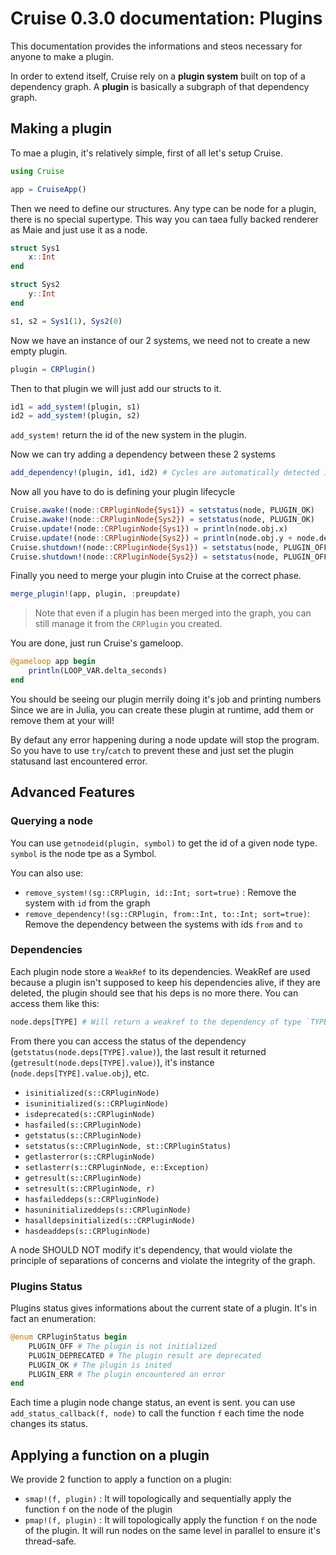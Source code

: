 # Cruise 0.3.0 documentation: Plugins

This documentation provides the informations and steos necessary for anyone to make a plugin.

In order to extend itself, Cruise rely on a **plugin system** built on top of a dependency graph.
A **plugin** is basically a subgraph of that dependency graph.

## Making a plugin

To mae a plugin, it's relatively simple, first of all let's setup Cruise.

```julia
using Cruise

app = CruiseApp()
```

Then we need to define our structures. Any type can be node for a plugin, there is no special supertype.
This way you can taea fully backed renderer as Maie and just use it as a node.

```julia
struct Sys1
	x::Int
end

struct Sys2
	y::Int
end

s1, s2 = Sys1(1), Sys2(0)
```

Now we have an instance of our 2 systems, we need not to create a new empty plugin.

```julia
plugin = CRPlugin()
```

Then to that plugin we will just add our structs to it.

```julia
id1 = add_system!(plugin, s1)
id2 = add_system!(plugin, s2)
``` 

`add_system!` return the id of the new system in the plugin.

Now we can try adding a dependency between these 2 systems

```julia
add_dependency!(plugin, id1, id2) # Cycles are automatically detected if  there arre some.
```

Now all you have to do is defining your plugin lifecycle

```julia
Cruise.awake!(node::CRPluginNode{Sys1}) = setstatus(node, PLUGIN_OK)
Cruise.awake!(node::CRPluginNode{Sys2}) = setstatus(node, PLUGIN_OK)
Cruise.update!(node::CRPluginNode{Sys1}) = println(node.obj.x)
Cruise.update!(node::CRPluginNode{Sys2}) = println(node.obj.y + node.deps[Sys1].value.obj.x)
Cruise.shutdown!(node::CRPluginNode{Sys1}) = setstatus(node, PLUGIN_OFF)
Cruise.shutdown!(node::CRPluginNode{Sys2}) = setstatus(node, PLUGIN_OFF)
```

Finally you need to merge your plugin into Cruise at the correct phase.

```julia
merge_plugin!(app, plugin, :preupdate)
```

> Note that even if a plugin has been merged into the graph, you can still manage it from the `CRPlugin` you created.

You are done, just run Cruise's gameloop.

```julia
@gameloop app begin
    println(LOOP_VAR.delta_seconds)
end
```

You should be seeing our plugin merrily doing it's job and printing numbers
Since we are in Julia, you can create these plugin at runtime, add them or remove them at your will!

By defaut any error happening during a node update will stop the program. So you have to use `try`/`catch` to prevent these and just set the plugin statusand last encountered error.

## Advanced Features

### Querying a node

You can use `getnodeid(plugin, symbol)` to get the id of a given node type. `symbol` is the node tpe as a Symbol.

You can also use:

- `remove_system!(sg::CRPlugin, id::Int; sort=true)` : Remove the system with `id` from the graph
- `remove_dependency!(sg::CRPlugin, from::Int, to::Int; sort=true)`: Remove the dependency between the systems with ids `from` and `to`

### Dependencies

Each plugin node store a `WeakRef` to its dependencies. WeakRef are used because a plugin isn't supposed to keep his dependencies alive, if they are deleted, the plugin should see that his deps is no more there. You can access them like this:

```julia
node.deps[TYPE] # Will return a weakref to the dependency of type `TYPE`
```

From there you can access the status of the dependency (`getstatus(node.deps[TYPE].value)`), the last result it returned (`getresult(node.deps[TYPE].value)`), it's instance (`node.deps[TYPE].value.obj`), etc.

* `isinitialized(s::CRPluginNode)`
* `isuninitialized(s::CRPluginNode)`
* `isdeprecated(s::CRPluginNode)`
* `hasfailed(s::CRPluginNode)`
* `getstatus(s::CRPluginNode)`
* `setstatus(s::CRPluginNode, st::CRPluginStatus)`
* `getlasterror(s::CRPluginNode)`
* `setlasterr(s::CRPluginNode, e::Exception)`
* `getresult(s::CRPluginNode)`
* `setresult(s::CRPluginNode, r)`
* `hasfaileddeps(s::CRPluginNode)`
* `hasuninitializeddeps(s::CRPluginNode)`
* `hasalldepsinitialized(s::CRPluginNode)`
* `hasdeaddeps(s::CRPluginNode)`

A node SHOULD NOT modify it's dependency, that would violate the principle of separations of concerns and violate the integrity of the graph. 

### Plugins Status

Plugins status gives informations about the current state of a plugin. It's in fact an enumeration:

```julia
@enum CRPluginStatus begin
    PLUGIN_OFF # The plugin is not initialized
    PLUGIN_DEPRECATED # The plugin result are deprecated
    PLUGIN_OK # The plugin is inited
    PLUGIN_ERR # The plugin encountered an error
end
```

Each time a plugin node change status, an event is sent. you can use `add_status_callback(f, node)` to call the function `f` each time the node changes its status.

## Applying a function on a plugin

We provide 2 function to apply a function on a plugin:

- `smap!(f, plugin)` : It will topologically and sequentially apply the function `f` on the node of the plugin
- `pmap!(f, plugin)` : It will topologically apply the function `f` on the node of the plugin. It will run nodes on the same level in parallel to ensure it's thread-safe. 